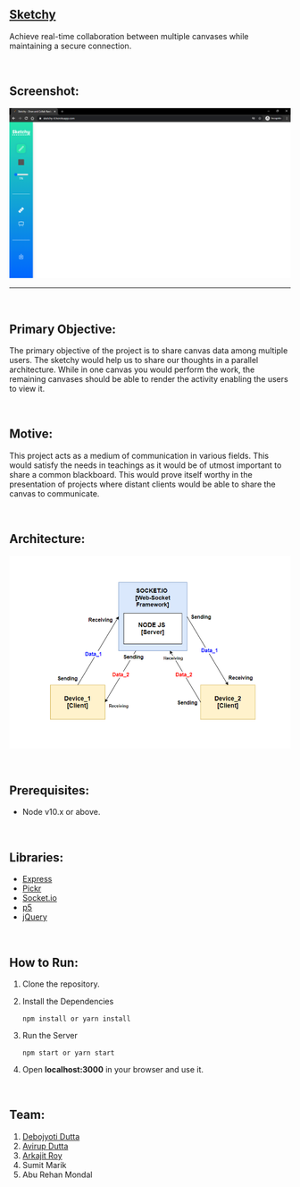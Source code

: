 ## [**Sketchy**](https://sketchy-it.herokuapp.com/)

Achieve real-time collaboration between multiple canvases while maintaining a secure connection.

<br>

## **Screenshot:**

![](./static/img/demo.png)

---

<br>

## **Primary Objective:**

The primary objective of the project is to share canvas data among multiple users. The sketchy would help us to share our thoughts in a parallel architecture. While in one canvas you would perform the work, the remaining canvases should be able to render the activity enabling the users to view it.

<br>

## **Motive:**

This project acts as a medium of communication in various fields. This would satisfy the needs in teachings as it would be of utmost important to share a common blackboard. This would prove itself worthy in the presentation of projects where distant clients would be able to share the canvas to communicate.

<br>

## **Architecture:**

![](./static/img/flowchart.png)

<br>

## **Prerequisites:**

-   Node v10.x or above.

<br>

## **Libraries:**

-   [Express](https://github.com/expressjs/express)
-   [Pickr](https://simonwep.github.io/pickr/)
-   [Socket.io](https://github.com/socketio/socket.io)
-   [p5](https://p5js.org/)
-   [jQuery](https://jquery.com/)

<br>

## **How to Run:**

1. Clone the repository.
2. Install the Dependencies
    ```
    npm install or yarn install
    ```
3. Run the Server

    ```
    npm start or yarn start
    ```

4. Open **localhost:3000** in your browser and use it.

<br>

## **Team:**

1. [Debojyoti Dutta](https://github.com/DeboDevelop)
2. [Avirup Dutta](https://github.com/avirupdutta)
3. [Arkajit Roy](https://github.com/arkajitroy)
4. Sumit Marik
5. Abu Rehan Mondal
